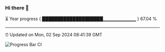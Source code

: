 ### Hi there 👋

⏳ Year progress { ████████████████████▁▁▁▁▁▁▁▁▁▁ } 67.04 %

---

⏰ Updated on Mon, 02 Sep 2024 08:41:39 GMT

![Progress Bar CI](https://github.com/IshwaranRudhara/GIT-ACTION/workflows/Progress%20Bar%20CI/badge.svg)
